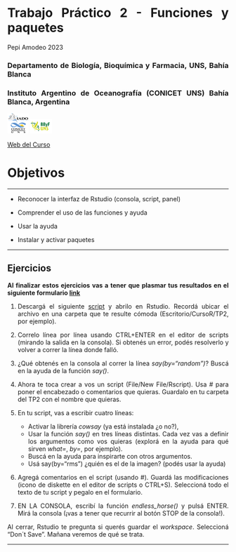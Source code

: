 Trabajo Práctico 2 - Funciones y paquetes
================
Pepi Amodeo
2023

<!--SETUP-->
<style> body {text-align: justify} </style>
<!--SOCIAL LINKS-->

### Departamento de Biología, Bioquímica y Farmacia, UNS, Bahía Blanca

### Instituto Argentino de Oceanografía (CONICET UNS) Bahía Blanca, Argentina

![icon_IADO](./img/logo_iado_2019_negro.png)
![icon_DBBF](./img/BBF_UNS_color_50p.png)

[Web del Curso](https://pepiamodeo.github.io/cursoR/)

# Objetivos

------------------------------------------------------------------------

-   Reconocer la interfaz de Rstudio (consola, script, panel)

-   Comprender el uso de las funciones y ayuda

-   Usar la ayuda

-   Instalar y activar paquetes

------------------------------------------------------------------------

## Ejercicios

**Al finalizar estos ejercicios vas a tener que plasmar tus resultados
en el siguiente formulario [link](https://forms.gle/UnxV9xCZ9yUrCCd56)**

1)  Descargá el siguiente
    [script](https://pepiamodeo.github.io/cursoR/TPs/scripts/TP2_ejercicio.R)
    y abrilo en Rstudio. Recordá ubicar el archivo en una carpeta que te
    resulte cómoda (Escritorio/CursoR/TP2, por ejemplo).

2)  Correlo línea por línea usando CTRL+ENTER en el editor de scripts
    (mirando la salida en la consola). Si obtenés un error, podés
    resolverlo y volver a correr la línea donde falló.

3)  ¿Qué obtenés en la consola al correr la línea *say(by=“random”)*?
    Buscá en la ayuda de la función *say()*.

4)  Ahora te toca crear a vos un script (File/New File/Rscript). Usa \#
    para poner el encabezado o comentarios que quieras. Guardalo en tu
    carpeta del TP2 con el nombre que quieras.

5)  En tu script, vas a escribir cuatro líneas:

    -   Activar la librería *cowsay* (ya está instalada ¿o no?),
    -   Usar la función *say()* en tres líneas distintas. Cada vez vas a
        definir los argumentos como vos quieras (explorá en la ayuda
        para qué sirven *what=*, *by=*, por ejemplo).
    -   Buscá en la ayuda para inspirarte con otros argumentos.
    -   Usá say(by=“rms”) ¿quién es el de la imagen? (podés usar la
        ayuda)

6)  Agregá comentarios en el script (usando \#). Guardá las
    modificaciones (icono de diskette en el editor de scripts o CTRL+S).
    Seleccioná todo el texto de tu script y pegalo en el formulario.

7)  EN LA CONSOLA, escribí la función *endless_horse()* y pulsá ENTER.
    Mirá la consola (¡vas a tener que recurrir al botón STOP de la
    consola!).

Al cerrar, Rstudio te pregunta si querés guardar el *workspace*.
Seleccioná “Don´t Save”. Mañana veremos de qué se trata.

------------------------------------------------------------------------
